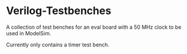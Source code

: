 # Verilog-Testbenches
A collection of test benches for an eval board with a 50 MHz clock to be used in ModelSim.

Currently only contains a timer test bench.
